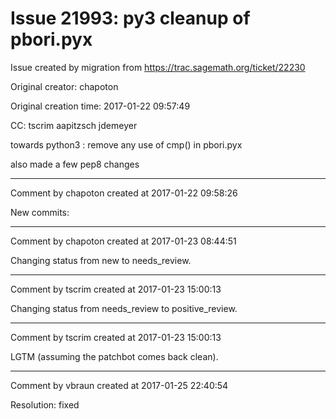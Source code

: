 # Issue 21993: py3 cleanup of pbori.pyx

Issue created by migration from https://trac.sagemath.org/ticket/22230

Original creator: chapoton

Original creation time: 2017-01-22 09:57:49

CC:  tscrim aapitzsch jdemeyer

towards python3 : remove any use of cmp() in pbori.pyx

also made a few pep8 changes


---

Comment by chapoton created at 2017-01-22 09:58:26

New commits:


---

Comment by chapoton created at 2017-01-23 08:44:51

Changing status from new to needs_review.


---

Comment by tscrim created at 2017-01-23 15:00:13

Changing status from needs_review to positive_review.


---

Comment by tscrim created at 2017-01-23 15:00:13

LGTM (assuming the patchbot comes back clean).


---

Comment by vbraun created at 2017-01-25 22:40:54

Resolution: fixed
